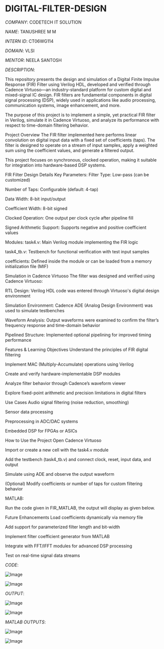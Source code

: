# DIGITAL-FILTER-DESIGN

*COMPANY*: CODETECH IT SOLUTION

*NAME*: TANUSHREE M M

*INTERN ID*: CT06WG114

*DOMAIN*: VLSI

*MENTOR*: NEELA SANTOSH

*DESCRIPTION*:

This repository presents the design and simulation of a Digital Finite Impulse Response (FIR) Filter using Verilog HDL, developed and verified through Cadence Virtuoso—an industry-standard platform for custom digital and mixed-signal IC design. FIR filters are fundamental components in digital signal processing (DSP), widely used in applications like audio processing, communication systems, image enhancement, and more.

The purpose of this project is to implement a simple, yet practical FIR filter in Verilog, simulate it in Cadence Virtuoso, and analyze its performance with respect to time-domain filtering behavior.

Project Overview
The FIR filter implemented here performs linear convolution on digital input data with a fixed set of coefficients (taps). The filter is designed to operate on a stream of input samples, apply a weighted sum using the coefficient values, and generate a filtered output.



This project focuses on synchronous, clocked operation, making it suitable for integration into hardware-based DSP systems.

FIR Filter Design Details
Key Parameters:
Filter Type: Low-pass (can be customized)

Number of Taps: Configurable (default: 4-tap)

Data Width: 8-bit input/output

Coefficient Width: 8-bit signed

Clocked Operation: One output per clock cycle after pipeline fill

Signed Arithmetic Support: Supports negative and positive coefficient values

Modules:
task4.v: Main Verilog module implementing the FIR logic

task4_tb.v: Testbench for functional verification with test input samples

coefficients: Defined inside the module or can be loaded from a memory initialization file (MIF)

Simulation in Cadence Virtuoso
The filter was designed and verified using Cadence Virtuoso:

RTL Design: Verilog HDL code was entered through Virtuoso's digital design environment

Simulation Environment: Cadence ADE (Analog Design Environment) was used to simulate testbenches

Waveform Analysis: Output waveforms were examined to confirm the filter’s frequency response and time-domain behavior

Pipelined Structure: Implemented optional pipelining for improved timing performance

Features & Learning Objectives
Understand the principles of FIR digital filtering

Implement MAC (Multiply-Accumulate) operations using Verilog

Create and verify hardware-implementable DSP modules

Analyze filter behavior through Cadence’s waveform viewer

Explore fixed-point arithmetic and precision limitations in digital filters

 Use Cases
Audio signal filtering (noise reduction, smoothing)

Sensor data processing

Preprocessing in ADC/DAC systems

Embedded DSP for FPGAs or ASICs

 How to Use the Project
Open Cadence Virtuoso

Import or create a new cell with the task4.v module

Add the testbench (task4_tb.v) and connect clock, reset, input data, and output

Simulate using ADE and observe the output waveform

(Optional) Modify coefficients or number of taps for custom filtering behavior

MATLAB: 

Run the code given in FIR_MATLAB, the output will display as given below.

Future Enhancements
Load coefficients dynamically via memory file

Add support for parameterized filter length and bit-width

Implement filter coefficient generator from MATLAB

Integrate with FFT/IFFT modules for advanced DSP processing

Test on real-time signal data streams

*CODE*:

![Image](https://github.com/user-attachments/assets/901e5a10-14c5-47c0-8c39-6b519a3323e7)

![Image](https://github.com/user-attachments/assets/fba149dc-fad6-4b10-9750-bf81e8f86122)

*OUTPUT*: 

![Image](https://github.com/user-attachments/assets/b62c30e6-48a2-4f90-9142-bcacca36179b)

![Image](https://github.com/user-attachments/assets/a839224d-16c6-4f19-a104-d5b913b91f08)

*MATLAB OUTPUTS*:

![Image](https://github.com/user-attachments/assets/8844f9e4-7f88-42bb-b81c-86541706277b)

![Image](https://github.com/user-attachments/assets/6cc5912e-3243-46c1-ad81-109ea715abd8)


